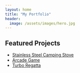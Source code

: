```yaml
---
layout: home
title: "My Portfolio"
header:
  image: /assets/images/hero.jpg
---
```


## Featured Projects

- [Stainless Steel Camping Stove](projects/camping-stove/)
- [Arcade Game](projects/arcade-game/)
- [Turbo Regatta](projects/turbo-regatta/)